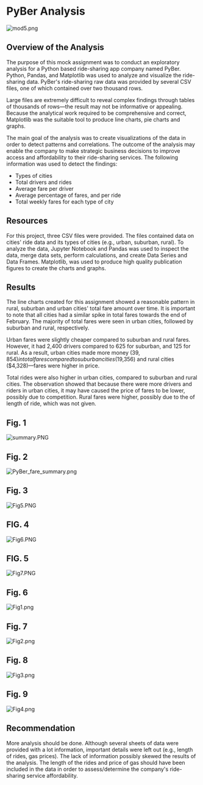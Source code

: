 # PyBer Analysis
![mod5.png](analysis/mod5.png)


## Overview of the Analysis

The purpose of this mock assignment was to conduct an exploratory analysis for a Python based ride-sharing app company named PyBer. Python, Pandas, and Matplotlib was used to analyze and visualize the ride-sharing data. PyBer's ride-sharing raw data was provided by several CSV files, one of which contained over two thousand rows. 

Large files are extremely difficult to reveal complex findings through tables of thousands of rows––the result may not be informative or appealing. Because the analytical work required to be comprehensive and correct, Matplotlib was the suitable tool to produce line charts, pie charts and graphs. 

The main goal of the analysis was to create visualizations of the data in order to detect patterns and correlations. The outcome of the analysis may enable the company to make strategic business decisions to improve access and affordability to their ride-sharing services. The following information was used to detect the findings:

- Types of cities
- Total drivers and rides
- Average fare per driver
- Average percentage of fares, and per ride
- Total weekly fares for each type of city


## Resources

For this project, three CSV files were provided. The files contained data on cities' ride data and its types of cities (e.g., urban, suburban, rural). To analyze the data, Jupyter Notebook and Pandas was used to inspect the data, merge data sets, perform calculations, and create Data Series and Data Frames. Matplotlib, was used to produce high quality publication figures to create the charts and graphs. 


## Results

The line charts created for this assignment showed a reasonable pattern in rural, suburban and urban cities' total fare amount over time. It is important to note that all cities had a similar spike in total fares towards the end of February. The majority of total fares were seen in urban cities, followed by suburban and rural, respectively. 

Urban fares were slightly cheaper compared to suburban and rural fares. However, it had 2,400 drivers compared to 625 for suburban, and 125 for rural. As a result, urban cities made more money ($39,854) in total fares compared to suburban cities ($19,356) and rural cities ($4,328)––fares were higher in price. 

Total rides were also higher in urban cities, compared to suburban and rural cities. The observation showed that because there were more drivers and riders in urban cities, it may have caused the price of fares to be lower, possibly due to competition. Rural fares were higher, possibly due to the of length of ride, which was not given.


## Fig. 1

![summary.PNG](analysis/summary.png)

## Fig. 2

![PyBer_fare_summary.png](analysis/PyBer_fare_summary.png)

## Fig. 3

![Fig5.PNG](analysis/Fig5.png)

## FIG. 4

![Fig6.PNG](analysis/Fig6.png)

## FIG. 5

![Fig7.PNG](analysis/Fig7.png)

## Fig. 6

![Fig1.png](analysis/Fig1.png)

## Fig. 7

![Fig2.png](analysis/Fig2.png)

## Fig. 8

![Fig3.png](analysis/Fig3.png)

## Fig. 9

![Fig4.png](analysis/Fig4.png)


## Recommendation

More analysis should be done. Although several sheets  of data were provided with a lot information, important details were left out (e.g., length of rides, gas prices). The lack of information possibly skewed the results of the analysis. The length of the rides and  price of gas should have been included in the data in order to assess/determine the company's ride-sharing service affordability. 







